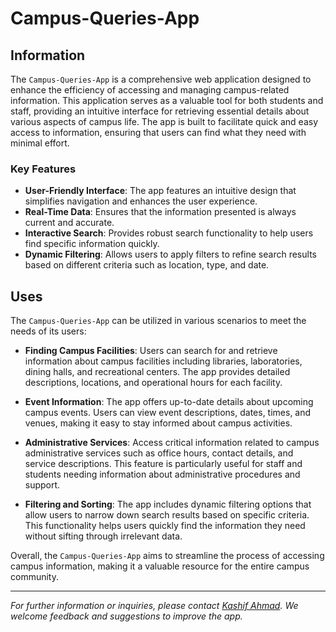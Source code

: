 # Campus-Queries-App

## Information

The `Campus-Queries-App` is a comprehensive web application designed to enhance the efficiency of accessing and managing campus-related information. This application serves as a valuable tool for both students and staff, providing an intuitive interface for retrieving essential details about various aspects of campus life. The app is built to facilitate quick and easy access to information, ensuring that users can find what they need with minimal effort.

### Key Features

- **User-Friendly Interface**: The app features an intuitive design that simplifies navigation and enhances the user experience.
- **Real-Time Data**: Ensures that the information presented is always current and accurate.
- **Interactive Search**: Provides robust search functionality to help users find specific information quickly.
- **Dynamic Filtering**: Allows users to apply filters to refine search results based on different criteria such as location, type, and date.

## Uses

The `Campus-Queries-App` can be utilized in various scenarios to meet the needs of its users:

- **Finding Campus Facilities**: Users can search for and retrieve information about campus facilities including libraries, laboratories, dining halls, and recreational centers. The app provides detailed descriptions, locations, and operational hours for each facility.
  
- **Event Information**: The app offers up-to-date details about upcoming campus events. Users can view event descriptions, dates, times, and venues, making it easy to stay informed about campus activities.
  
- **Administrative Services**: Access critical information related to campus administrative services such as office hours, contact details, and service descriptions. This feature is particularly useful for staff and students needing information about administrative procedures and support.
  
- **Filtering and Sorting**: The app includes dynamic filtering options that allow users to narrow down search results based on specific criteria. This functionality helps users quickly find the information they need without sifting through irrelevant data.

Overall, the `Campus-Queries-App` aims to streamline the process of accessing campus information, making it a valuable resource for the entire campus community.

---

*For further information or inquiries, please contact [Kashif Ahmad](kashifahmad0780@gmail.com). We welcome feedback and suggestions to improve the app.*
